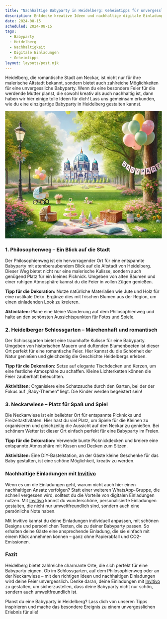 ```yaml
---
title: "Nachhaltige Babyparty in Heidelberg: Geheimtipps für unvergessliche Feiern"
description: Entdecke kreative Ideen und nachhaltige digitale Einladungen für deine Babyparty in Heidelberg, inklusive lokaler Empfehlungen.
date: 2024-08-15
scheduled: 2024-08-15
tags:
  - Babyparty
  - Heidelberg
  - Nachhaltigkeit
  - Digitale Einladungen
  - Geheimtipps
layout: layouts/post.njk
---
```


Heidelberg, die romantische Stadt am Neckar, ist nicht nur für ihre malerische Altstadt bekannt, sondern bietet auch zahlreiche Möglichkeiten für eine unvergessliche Babyparty. Wenn du eine besondere Feier für die werdende Mutter planst, die sowohl kreativ als auch nachhaltig ist, dann haben wir hier einige tolle Ideen für dich! Lass uns gemeinsam erkunden, wie du eine einzigartige Babyparty in Heidelberg gestalten kannst.

![Babyparty im Park](/img/picnic-park.webp)

### 1. **Philosophenweg – Ein Blick auf die Stadt**

Der Philosophienweg ist ein hervorragender Ort für eine entspannte Babyparty mit atemberaubendem Blick auf die Altstadt von Heidelberg. Dieser Weg bietet nicht nur eine malerische Kulisse, sondern auch genügend Platz für ein kleines Picknick. Umgeben von alten Bäumen und einer ruhigen Atmosphäre kannst du die Feier in vollen Zügen genießen.

**Tipp für die Dekoration:** Nutze natürliche Materialien wie Jute und Holz für eine rustikale Deko. Ergänze dies mit frischen Blumen aus der Region, um einen einladenden Look zu kreieren.

**Aktivitäten:** Plane eine kleine Wanderung auf dem Philosophienweg und halte an den schönsten Aussichtspunkten für Fotos und Spiele.

### 2. **Heidelberger Schlossgarten – Märchenhaft und romantisch**

Der Schlossgarten bietet eine traumhafte Kulisse für eine Babyparty. Umgeben von historischen Mauern und duftenden Blumenbeeten ist dieser Ort perfekt für eine romantische Feier. Hier kannst du die Schönheit der Natur genießen und gleichzeitig die Geschichte Heidelbergs erleben.

**Tipp für die Dekoration:** Setze auf elegante Tischdecken und Kerzen, um eine festliche Atmosphäre zu schaffen. Kleine Lichterketten können die Feier zauberhaft beleuchten.

**Aktivitäten:** Organisiere eine Schatzsuche durch den Garten, bei der der Fokus auf „Baby-Themen“ liegt. Die Kinder werden begeistert sein!

### 3. **Neckarwiese – Platz für Spaß und Spiel**

Die Neckarwiese ist ein beliebter Ort für entspannte Picknicks und Freizeitaktivitäten. Hier hast du viel Platz, um Spiele für die Kleinen zu organisieren und gleichzeitig die Aussicht auf den Neckar zu genießen. Bei schönem Wetter ist dieser Ort einfach perfekt für eine Babyparty im Freien.

**Tipp für die Dekoration:** Verwende bunte Picknickdecken und kreiere eine entspannte Atmosphäre mit Kissen und Decken zum Sitzen.

**Aktivitäten:** Eine DIY-Bastelstation, an der Gäste kleine Geschenke für das Baby gestalten, ist eine schöne Möglichkeit, kreativ zu werden.

### **Nachhaltige Einladungen mit [Invitivo](https://invitivo.com/create)**

Wenn es um die Einladungen geht, warum nicht auch hier einen nachhaltigen Ansatz verfolgen? Statt einer weiteren WhatsApp-Gruppe, die schnell vergessen wird, solltest du die Vorteile von digitalen Einladungen nutzen. Mit [Invitivo](https://invitivo.com/) kannst du wunderschöne, personalisierte Einladungen gestalten, die nicht nur umweltfreundlich sind, sondern auch eine persönliche Note haben.

Mit Invitivo kannst du deine Einladungen individuell anpassen, mit schönen Designs und persönlichen Texten, die zu deiner Babyparty passen. So erhalten deine Gäste eine ansprechende Einladung, die sie einfach mit einem Klick annehmen können – ganz ohne Papierabfall und CO2-Emissionen.

### **Fazit**

Heidelberg bietet zahlreiche charmante Orte, die sich perfekt für eine Babyparty eignen. Ob im Schlossgarten, auf dem Philosophienweg oder an der Neckarwiese – mit den richtigen Ideen und nachhaltigen Einladungen wird deine Feier unvergesslich. Denke daran, deine Einladungen mit [Invitivo](https://invitivo.com) zu gestalten, um sicherzustellen, dass deine Babyparty nicht nur schön, sondern auch umweltfreundlich ist.

Planst du eine Babyparty in Heidelberg? Lass dich von unseren Tipps inspirieren und mache das besondere Ereignis zu einem unvergesslichen Erlebnis für alle!
